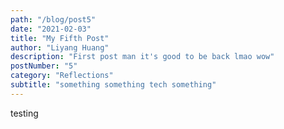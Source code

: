 ```yaml
---
path: "/blog/post5"
date: "2021-02-03"
title: "My Fifth Post"
author: "Liyang Huang"
description: "First post man it's good to be back lmao wow"
postNumber: "5"
category: "Reflections"
subtitle: "something something tech something"
---
```


testing